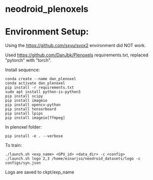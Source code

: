 # neodroid_plenoxels


# Environment Setup:

Using the https://github.com/sxyu/svox2 environment did NOT work.

Used https://github.com/DanJbk/Plenoxels requirements.txt, replaced "pytorch" with "torch".

Install sequence:
```
conda create --name dan_plenoxel
conda activate dan_plenoxel
pip install -r requirements.txt
sudo apt install python-is-python3
pip install scipy
pip install imageio
pip install opencv-python
pip install tensorboard
pip install lpips
pip install imageio[ffmpeg]
```

In plenoxel folder:
```
pip install -e . --verbose
```

To train:
```
./launch.sh <exp_name> <GPU_id> <data_dir> -c <config>
./launch.sh lego 2,3 /home/einarjso/neodroid_datasets/lego -c configs/syn.json
```
Logs are saved to ckpt/exp_name
